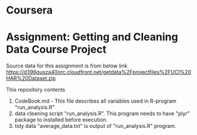 # Coursera
# Assignment: Getting and Cleaning Data Course Project

Source data for this assignment is from below link
https://d396qusza40orc.cloudfront.net/getdata%2Fprojectfiles%2FUCI%20HAR%20Dataset.zip

This repository contents
1. CodeBook.md - This file describes all variables used in R-program "run_analysis.R"
2. data cleaning script "run_analysis.R". This program needs to have "plyr" package to installed before execution.
3. tidy data "average_data.txt" is output of "run_analysis.R" program.
